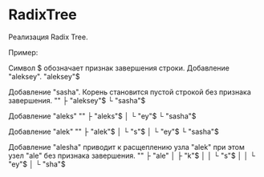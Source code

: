 # RadixTree

Реализация Radix Tree.

Пример:

Символ $ обозначает признак завершения строки. 
Добавление "aleksey". 
  "aleksey"$ 

Добавление "sasha". 
Корень становится пустой строкой без признака завершения. 
"" 
├ "aleksey"$ 
└ "sasha"$ 

Добавление "aleks" 
"" 
├ "aleks"$ 
│ └ "ey"$ 
└ "sasha"$ 

Добавление "alek" 
"" 
├ "alek"$ 
│ └ "s"$ 
│   └ "ey"$ 
└ "sasha"$ 

Добавление "alesha" приводит к расщеплению узла "alek" при этом узел "ale" без признака завершения. 
"" 
├ "ale" 
│ ├ "k"$ 
│ │ └ "s"$ 
│ │   └ "ey"$ 
│ └ "sha"$
